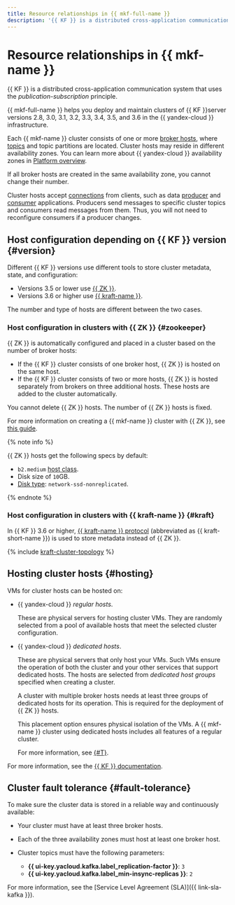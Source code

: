 ```yaml
---
title: Resource relationships in {{ mkf-full-name }}
description: '{{ KF }} is a distributed cross-application communication system that uses the _publication-subscription_ principle. With {{ mkf-full-name }}, you can deploy and maintain clusters of {{ KF }} servers (versions 2.8, 3.0, and 3.2) in the {{ yandex-cloud }} infrastructure. Each {{ mkf-name }} cluster consists of one or more broker hosts, where topics and topic partitions are located.'
---
```


# Resource relationships in {{ mkf-name }}

{{ KF }} is a distributed cross-application communication system that uses the _publication-subscription_ principle.

{{ mkf-full-name }} helps you deploy and maintain clusters of {{ KF }}server versions 2.8, 3.0, 3.1, 3.2, 3.3, 3.4, 3.5, and 3.6 in the {{ yandex-cloud }} infrastructure.


Each {{ mkf-name }} cluster consists of one or more [broker hosts](brokers.md), where [topics](topics.md) and topic partitions are located. Cluster hosts may reside in different availability zones. You can learn more about {{ yandex-cloud }} availability zones in [Platform overview](../../overview/concepts/geo-scope.md).

If all broker hosts are created in the same availability zone, you cannot change their number.


Cluster hosts accept [connections](../operations/connect/clients.md) from clients, such as data [producer](producers-consumers.md) and [consumer](producers-consumers.md) applications. Producers send messages to specific cluster topics and consumers read messages from them. Thus, you will not need to reconfigure consumers if a producer changes.

## Host configuration depending on {{ KF }} version {#version}

Different {{ KF }} versions use different tools to store cluster metadata, state, and configuration:

* Versions 3.5 or lower use [{{ ZK }}](#zookeeper).
* Versions 3.6 or higher use [{{ kraft-name }}](#kraft).

The number and type of hosts are different between the two cases.

### Host configuration in clusters with {{ ZK }} {#zookeeper}

{{ ZK }} is automatically configured and placed in a cluster based on the number of broker hosts:

* If the {{ KF }} cluster consists of one broker host, {{ ZK }} is hosted on the same host.
* If the {{ KF }} cluster consists of two or more hosts, {{ ZK }} is hosted separately from brokers on three additional hosts. These hosts are added to the cluster automatically.

You cannot delete {{ ZK }} hosts. The number of {{ ZK }} hosts is fixed.

For more information on creating a {{ mkf-name }} cluster with {{ ZK }}, see [this guide](../operations/cluster-create.md#create-cluster).

{% note info %}

{{ ZK }} hosts get the following specs by default:

* `b2.medium` [host class](instance-types.md).
* Disk size of `10`GB.
* [Disk type](storage.md): `network-ssd-nonreplicated`.

{% endnote %}

### Host configuration in clusters with {{ kraft-name }} {#kraft}

In {{ KF }} 3.6 or higher, [{{ kraft-name }} protocol](kraft.md) (abbreviated as {{ kraft-short-name }}) is used to store metadata instead of {{ ZK }}.

{% include [kraft-cluster-topology](../../_includes/mdb/mkf/kraft-cluster-topology.md) %}

## Hosting cluster hosts {#hosting}

VMs for cluster hosts can be hosted on:
* {{ yandex-cloud }} *regular hosts*.

  These are physical servers for hosting cluster VMs. They are randomly selected from a pool of available hosts that meet the selected cluster configuration.


* {{ yandex-cloud }} *dedicated hosts*.


  These are physical servers that only host your VMs. Such VMs ensure the operation of both the cluster and your other services that support dedicated hosts. The hosts are selected from *dedicated host groups* specified when creating a cluster.

  A cluster with multiple broker hosts needs at least three groups of dedicated hosts for its operation. This is required for the deployment of {{ ZK }} hosts.

  This placement option ensures physical isolation of the VMs. A {{ mkf-name }} cluster using dedicated hosts includes all features of a regular cluster.

  For more information, see [{#T}](../../compute/concepts/dedicated-host.md).


For more information, see the [{{ KF }} documentation](https://kafka.apache.org/intro).

## Cluster fault tolerance {#fault-tolerance}

To make sure the cluster data is stored in a reliable way and continuously available:

* Your cluster must have at least three broker hosts.
* Each of the three availability zones must host at least one broker host.
* Cluster topics must have the following parameters:

    * **{{ ui-key.yacloud.kafka.label_replication-factor }}**: `3`
    * **{{ ui-key.yacloud.kafka.label_min-insync-replicas }}**: `2`

For more information, see the [Service Level Agreement (SLA)]({{ link-sla-kafka }}).
